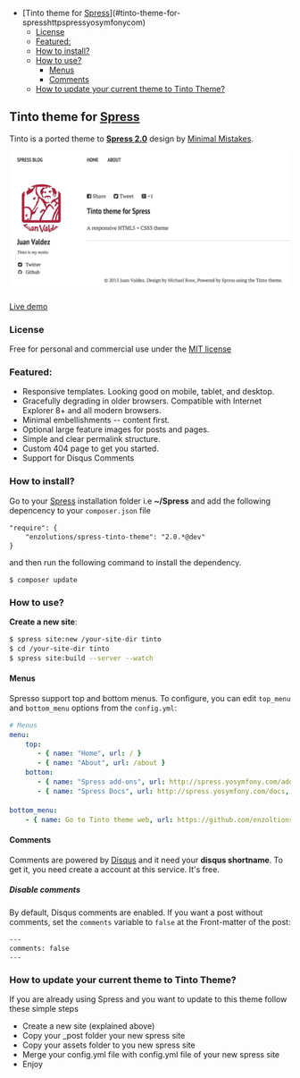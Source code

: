 <!-- START doctoc generated TOC please keep comment here to allow auto update -->
<!-- DON'T EDIT THIS SECTION, INSTEAD RE-RUN doctoc TO UPDATE -->

- [Tinto theme for [Spress](http://spress.yosymfony.com)](#tinto-theme-for-spresshttpspressyosymfonycom)
  - [License](#license)
  - [Featured:](#featured)
  - [How to install?](#how-to-install)
  - [How to use?](#how-to-use)
    - [Menus](#menus)
    - [Comments](#comments)
  - [How to update your current theme to Tinto Theme?](#how-to-update-your-current-theme-to-tinto-theme)

<!-- END doctoc generated TOC please keep comment here to allow auto update -->

## Tinto theme for [Spress](http://spress.yosymfony.com)

Tinto is a ported theme to **[Spress 2.0](http://spress.yosymfony.com)**  design by [Minimal Mistakes](https://github.com/mmistakes/minimal-mistakes).

![Spress Tinto](https://raw.githubusercontent.com/enzolutions/spress-tinto-theme/master/src/content/assets/images/spress_tinto.png)

[Live demo](http://enzolutions.com/)

### License
Free for personal and commercial use under the [MIT license](http://opensource.org/licenses/MIT)

### Featured:

* Responsive templates. Looking good on mobile, tablet, and desktop.
* Gracefully degrading in older browsers. Compatible with Internet Explorer 8+ and all modern browsers.
* Minimal embellishments -- content first.
* Optional large feature images for posts and pages.
* Simple and clear permalink structure.
* Custom 404 page to get you started.
* Support for Disqus Comments

### How to install?

Go to your [Spress](http://spress.yosymfony.com/) installation folder i.e  **~/Spress** and add the following depencency to your `composer.json` file

```
"require": {
    "enzolutions/spress-tinto-theme": "2.0.*@dev"
}
```

and then run the following command to install the dependency.

```
$ composer update
```

### How to use?

**Create a new site**:

```bash
$ spress site:new /your-site-dir tinto
$ cd /your-site-dir tinto
$ spress site:build --server --watch
```


#### Menus

Spresso support top and bottom menus. To configure, you can edit
`top_menu` and `bottom_menu` options from the `config.yml`:

```yaml
# Menus
menu:
    top:
       - { name: "Home", url: / }
       - { name: "About", url: /about }
    bottom:
       - { name: "Spress add-ons", url: http://spress.yosymfony.com/add-ons , target: '_blank'}
       - { name: "Spress Docs", url: http://spress.yosymfony.com/docs, target: '_blank' }

bottom_menu:
    - { name: Go to Tinto theme web, url: https://github.com/enzoltions/Spress-theme-tinto }

```

#### Comments

Comments are powered by [Disqus](disqus.com) and it need your
**disqus shortname**. To get it, you need create a account at this service.
It's free.

##### Disable comments

By default, Disqus comments are enabled. If you want a post without comments, set
the `comments` variable to `false` at the Front-matter of the post:
```
---
comments: false
---
```
### How to update your current theme to Tinto Theme?

If you are already using Spress and you want to update to this theme follow these simple steps

* Create a new site (explained above)
* Copy your _post folder your new spress site
* Copy your assets folder to you new spress site
* Merge your config.yml file with config.yml file of your new spress site
* Enjoy
